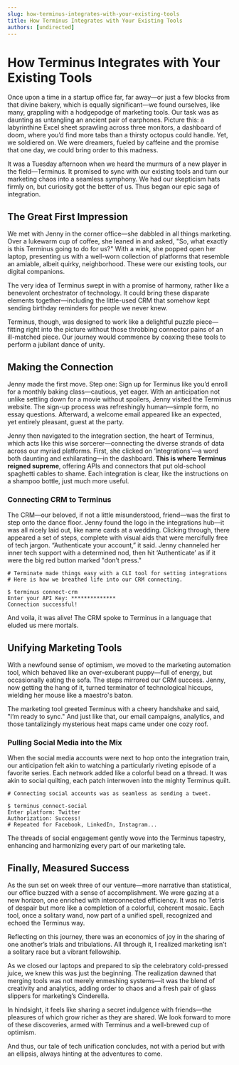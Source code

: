 ```yaml
---
slug: how-terminus-integrates-with-your-existing-tools
title: How Terminus Integrates with Your Existing Tools
authors: [undirected]
---
```



# How Terminus Integrates with Your Existing Tools

Once upon a time in a startup office far, far away—or just a few blocks from that divine bakery, which is equally significant—we found ourselves, like many, grappling with a hodgepodge of marketing tools. Our task was as daunting as untangling an ancient pair of earphones. Picture this: a labyrinthine Excel sheet sprawling across three monitors, a dashboard of doom, where you’d find more tabs than a thirsty octopus could handle. Yet, we soldiered on. We were dreamers, fueled by caffeine and the promise that one day, we could bring order to this madness.

It was a Tuesday afternoon when we heard the murmurs of a new player in the field—Terminus. It promised to sync with our existing tools and turn our marketing chaos into a seamless symphony. We had our skepticism hats firmly on, but curiosity got the better of us. Thus began our epic saga of integration.

## The Great First Impression

We met with Jenny in the corner office—she dabbled in all things marketing. Over a lukewarm cup of coffee, she leaned in and asked, "So, what exactly is this Terminus going to do for us?" With a wink, she popped open her laptop, presenting us with a well-worn collection of platforms that resemble an amiable, albeit quirky, neighborhood. These were our existing tools, our digital companions.

The very idea of Terminus swept in with a promise of harmony, rather like a benevolent orchestrator of technology. It could bring these disparate elements together—including the little-used CRM that somehow kept sending birthday reminders for people we never knew.

Terminus, though, was designed to work like a delightful puzzle piece—fitting right into the picture without those throbbing connector pains of an ill-matched piece. Our journey would commence by coaxing these tools to perform a jubilant dance of unity.

## Making the Connection

Jenny made the first move. Step one: Sign up for Terminus like you’d enroll for a monthly baking class—cautious, yet eager. With an anticipation not unlike settling down for a movie without spoilers, Jenny visited the Terminus website. The sign-up process was refreshingly human—simple form, no essay questions. Afterward, a welcome email appeared like an expected, yet entirely pleasant, guest at the party.

Jenny then navigated to the integration section, the heart of Terminus, which acts like this wise sorcerer—connecting the diverse strands of data across our myriad platforms. First, she clicked on ‘Integrations’—a word both daunting and exhilarating—in the dashboard. **This is where Terminus reigned supreme**, offering APIs and connectors that put old-school spaghetti cables to shame. Each integration is clear, like the instructions on a shampoo bottle, just much more useful.

### Connecting CRM to Terminus

The CRM—our beloved, if not a little misunderstood, friend—was the first to step onto the dance floor. Jenny found the logo in the integrations hub—it was all nicely laid out, like name cards at a wedding. Clicking through, there appeared a set of steps, complete with visual aids that were mercifully free of tech jargon. “Authenticate your account,” it said. Jenny channeled her inner tech support with a determined nod, then hit ‘Authenticate’ as if it were the big red button marked "don’t press."

```shell
# Terminate made things easy with a CLI tool for setting integrations
# Here is how we breathed life into our CRM connecting.

$ terminus connect-crm
Enter your API Key: **************
Connection successful!
```

And voila, it was alive! The CRM spoke to Terminus in a language that eluded us mere mortals.

## Unifying Marketing Tools

With a newfound sense of optimism, we moved to the marketing automation tool, which behaved like an over-exuberant puppy—full of energy, but occasionally eating the sofa. The steps mirrored our CRM success. Jenny, now getting the hang of it, turned terminator of technological hiccups, wielding her mouse like a maestro's baton.

The marketing tool greeted Terminus with a cheery handshake and said, "I’m ready to sync." And just like that, our email campaigns, analytics, and those tantalizingly mysterious heat maps came under one cozy roof.

### Pulling Social Media into the Mix

When the social media accounts were next to hop onto the integration train, our anticipation felt akin to watching a particularly riveting episode of a favorite series. Each network added like a colorful bead on a thread. It was akin to social quilting, each patch interwoven into the mighty Terminus quilt.

```shell
# Connecting social accounts was as seamless as sending a tweet.

$ terminus connect-social
Enter platform: Twitter
Authorization: Success!
# Repeated for Facebook, LinkedIn, Instagram...
```

The threads of social engagement gently wove into the Terminus tapestry, enhancing and harmonizing every part of our marketing tale.

## Finally, Measured Success

As the sun set on week three of our venture—more narrative than statistical, our office buzzed with a sense of accomplishment. We were gazing at a new horizon, one enriched with interconnected efficiency. It was no Tetris of despair but more like a completion of a colorful, coherent mosaic. Each tool, once a solitary wand, now part of a unified spell, recognized and echoed the Terminus way.

Reflecting on this journey, there was an economics of joy in the sharing of one another’s trials and tribulations. All through it, I realized marketing isn’t a solitary race but a vibrant fellowship.

As we closed our laptops and prepared to sip the celebratory cold-pressed juice, we knew this was just the beginning. The realization dawned that merging tools was not merely enmeshing systems—it was the blend of creativity and analytics, adding order to chaos and a fresh pair of glass slippers for marketing’s Cinderella.

In hindsight, it feels like sharing a secret indulgence with friends—the pleasures of which grow richer as they are shared. We look forward to more of these discoveries, armed with Terminus and a well-brewed cup of optimism.

And thus, our tale of tech unification concludes, not with a period but with an ellipsis, always hinting at the adventures to come.